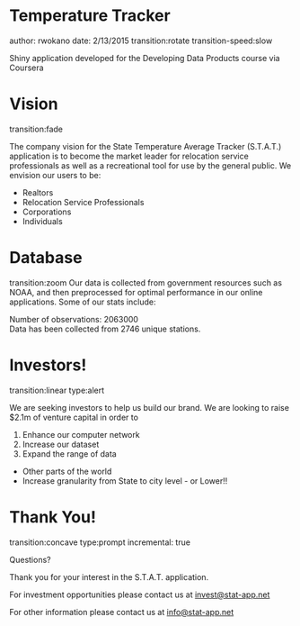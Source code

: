    Temperature Tracker
========================================================
author: rwokano
date: 2/13/2015
transition:rotate
transition-speed:slow

Shiny application developed for the Developing Data Products course via Coursera




Vision
========================================================
transition:fade

The company vision for the State Temperature Average Tracker (S.T.A.T.) application is to become the market leader for relocation service professionals as well as a recreational tool for use by the general public. We envision our users to be:

- Realtors
- Relocation Service Professionals
- Corporations
- Individuals

Database
========================================================
transition:zoom
Our data is collected from government resources such as NOAA, and then preprocessed for optimal performance in our online applications. Some of our stats include:

Number of observations: 2063000  
Data has been collected from 2746 unique stations.

Investors!
========================================================
transition:linear
type:alert

We are seeking investors to help us build our brand.  We are looking to raise $2.1m of venture capital in order to  

1. Enhance our computer network  
2. Increase our dataset  
3. Expand the range of data  
  + Other parts of the world  
  + Increase granularity from State to city level - or Lower!!
 


Thank You!
========================================================
transition:concave
type:prompt
incremental: true

Questions?

Thank you for your interest in the S.T.A.T. application.  

For investment opportunities please contact us at invest@stat-app.net

For other information please contact us at info@stat-app.net



